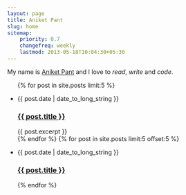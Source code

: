 ```yaml
---
layout: page
title: Aniket Pant
slug: home
sitemap:
    priority: 0.7
    changefreq: weekly
    lastmod: 2013-05-18T10:04:30+05:30
---
```


<div class="media">
<p class="lead">My name is <a href="/about" rel="nofollow">Aniket Pant</a> and  I love to <em>read</em>, <em>write</em> and <em>code</em>.</p>
</div>

<ul class="list">
  {% for post in site.posts limit:5 %}
  <li>
    <p class="list__date  muted"><date>{{ post.date | date_to_long_string }}</date></p>
    <h3 class="list__title"><a href="{{ post.url }}">{{ post.title }}</a></h3>
    <div class="list__content">{{ post.excerpt }}</div>
  </li>
  {% endfor %}
  {% for post in site.posts limit:5 offset:5 %}
  <li>
    <p class="list__date muted"><date>{{ post.date | date_to_long_string }}</date></p>
    <h3 class="list__title flush--bottom"><a href="{{ post.url }}">{{ post.title }}</a></h3>
  </li>
  {% endfor %}
</ul>
